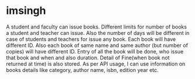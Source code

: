 # imsingh
A student and faculty can issue books. Different limits for number of books a student and teacher can issue. Also the number of days will be different in case of students and teachers for issue any book.  Each book will have different ID. Also each book of same name and same author (but number of copies) will have different ID. Entry of all the book will be done, who issue that book and when and also duration. Detail of Fine(when book not returned at time) is also stored.  As per API usage,  I can use information on books details like category, author name, isbn, edition year etc.
